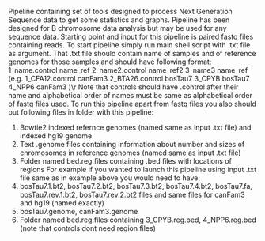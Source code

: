 Pipeline containing set of tools designed to process Next Generation Sequence data to get some statistics and graphs. Pipeline has been designed for B chromosome data analysis but may be used for any sequence data. Starting point and input for this pipeline is paired fastq files containing reads.
To start pipeline simply run main shell script with .txt file as argument. That .txt file should contain name of samples and of reference genomes for those samples and should have following format:
1_name.control name_ref
2_name2.control name_ref2
3_name3 name_ref
(e.g.
1_CFA12.control canFam3
2_BTA26.control bosTau7
3_CPYB bosTau7
4_NPP6 canFam3
)\r
Note that controls should have .control after their name and alphabetical order of names must be same as alphabetical order of fastq files used.
To run this pipeline apart from fastq files you also should put following files in folder with this pipeline:
1. Bowtie2 indexed refernce genomes (named same as input .txt file) and indexed hg19 genome
2. Text .genome files containing information about number and sizes of chromosomes in reference genomes (named same as input .txt file)
3. Folder named bed.reg.files containing .bed files with locations of regions
For example if you wanted to launch this pipeline using input .txt file same as in example above you would need to have:
1. bosTau7.1.bt2, bosTau7.2.bt2, bosTau7.3.bt2, bosTau7.4.bt2, bosTau7.fa, bosTau7.rev.1.bt2, bosTau7.rev.2.bt2 files and same files for canFam3 and hg19 (named exactly)
2. bosTau7.genome, canFam3.genome
3. Folder named bed.reg.files containing 3_CPYB.reg.bed, 4_NPP6.reg.bed (note that controls dont need region files)

